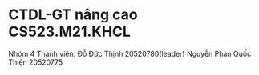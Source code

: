 # CTDL-GT nâng cao CS523.M21.KHCL

Nhóm 4
Thành viên:
 Đỗ Đức Thịnh 20520780(leader)
 Nguyễn Phan Quốc Thiện 20520775
 

